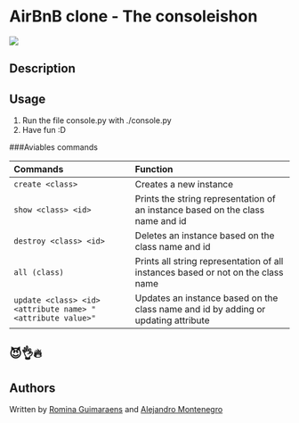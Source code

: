 # AirBnB clone - The consoleishon

![](https://i.imgur.com/jWuCsjD.png)

## Description

## Usage

1.  Run the file console.py with ./console.py
2. Have fun :D

###Aviables commands

| Commands | Function |
| :------- | :------- |
| ``create <class>`` | Creates a new instance |
| ``show <class> <id>`` | Prints the string representation of an instance based on the class name and id |
| ``destroy <class> <id>`` | Deletes an instance based on the class name and id |
| ``all (class)`` | Prints all string representation of all instances based or not on the class name |
| ``update <class> <id> <attribute name> "<attribute value>"`` | Updates an instance based on the class name and id by adding or updating attribute |

## 😈👌🔥

## Authors

Written by [Romina Guimaraens](https://www.linkedin.com/in/romina-guimaraens-465992238/ "Denisse Landau") and [Alejandro Montenegro](www.linkedin.com/in/alejandro-montenegro-505233184 "Alejandro Montenegro")
